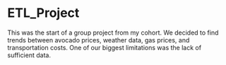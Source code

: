# ETL_Project

This was the start of a group project from my cohort. We decided to find trends between avocado prices, weather data, gas prices, and transportation costs. One of our biggest limitations was the lack of sufficient data.
